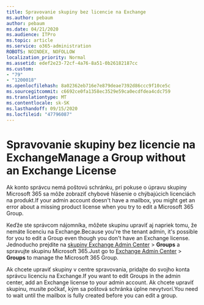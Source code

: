 ```yaml
---
title: Spravovanie skupiny bez licencie na Exchange
ms.author: pebaum
author: pebaum
ms.date: 04/21/2020
ms.audience: ITPro
ms.topic: article
ms.service: o365-administration
ROBOTS: NOINDEX, NOFOLLOW
localization_priority: Normal
ms.assetid: edef2e23-72cf-4a76-8a51-0b26182187cc
ms.custom:
- "79"
- "1200018"
ms.openlocfilehash: 8a02362eb716e7e879deae7392d86ccc9f10ce5c
ms.sourcegitcommit: c6692ce0fa1358ec3529e59ca0ecdfdea4cdc759
ms.translationtype: MT
ms.contentlocale: sk-SK
ms.lasthandoff: 09/15/2020
ms.locfileid: "47796087"
---
```

# <a name="manage-a-group-without-an-exchange-license"></a><span data-ttu-id="d8003-102">Spravovanie skupiny bez licencie na Exchange</span><span class="sxs-lookup"><span data-stu-id="d8003-102">Manage a Group without an Exchange License</span></span>

<span data-ttu-id="d8003-103">Ak konto správcu nemá poštovú schránku, pri pokuse o úpravu skupiny Microsoft 365 sa môže zobraziť chybové hlásenie o chýbajúcich licenciách na produkt.</span><span class="sxs-lookup"><span data-stu-id="d8003-103">If your admin account doesn't have a mailbox, you might get an error about a missing product license when you try to edit a Microsoft 365 Group.</span></span>
  
<span data-ttu-id="d8003-104">Keďže ste správcom nájomníka, môžete skupinu upraviť aj napriek tomu, že nemáte licenciu na Exchange.</span><span class="sxs-lookup"><span data-stu-id="d8003-104">Because you're the tenant admin, it's possible for you to edit a Group even though you don't have an Exchange license.</span></span> <span data-ttu-id="d8003-105">Jednoducho prejdite na [skupiny Exchange Admin Center](https://outlook.office365.com/ecp.aspx) \> **Groups** a spravujte skupinu Microsoft 365.</span><span class="sxs-lookup"><span data-stu-id="d8003-105">Just go to [Exchange Admin Center](https://outlook.office365.com/ecp.aspx) \> **Groups** to manage the Microsoft 365 Group.</span></span>
  
<span data-ttu-id="d8003-106">Ak chcete upraviť skupiny v centre spravovania, pridajte do svojho konta správcu licenciu na Exchange.</span><span class="sxs-lookup"><span data-stu-id="d8003-106">If you want to edit Groups in the admin center, add an Exchange license to your admin account.</span></span> <span data-ttu-id="d8003-107">Ak chcete upraviť skupinu, musíte počkať, kým sa poštová schránka úplne nevytvorí.</span><span class="sxs-lookup"><span data-stu-id="d8003-107">You need to wait until the mailbox is fully created before you can edit a group.</span></span>
  